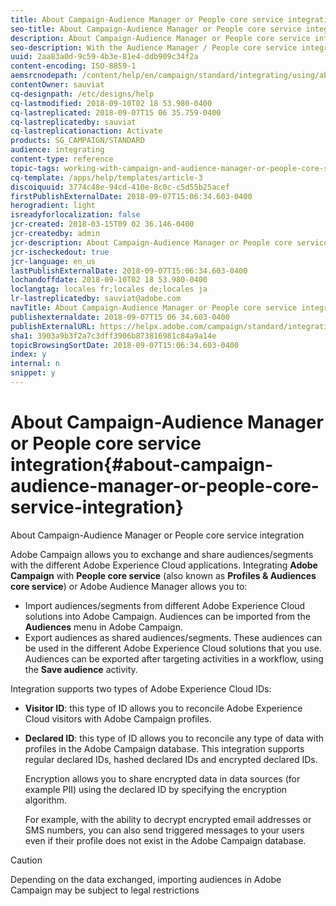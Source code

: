 ```yaml
---
title: About Campaign-Audience Manager or People core service integration
seo-title: About Campaign-Audience Manager or People core service integration
description: About Campaign-Audience Manager or People core service integration
seo-description: With the Audience Manager / People core service integration, you can share audiences or segments within the different Adobe Experience Cloud solutions.
uuid: 2aa83a0d-9c59-4b3e-81e4-ddb909c34f2a
content-encoding: ISO-8859-1
aemsrcnodepath: /content/help/en/campaign/standard/integrating/using/about-campaign-audience-manager-or-people-core-service-integration
contentOwner: sauviat
cq-designpath: /etc/designs/help
cq-lastmodified: 2018-09-10T02 18 53.980-0400
cq-lastreplicated: 2018-09-07T15 06 35.759-0400
cq-lastreplicatedby: sauviat
cq-lastreplicationaction: Activate
products: SG_CAMPAIGN/STANDARD
audience: integrating
content-type: reference
topic-tags: working-with-campaign-and-audience-manager-or-people-core-service
cq-template: /apps/help/templates/article-3
discoiquuid: 3774c48e-94cd-410e-8c0c-c5d55b25acef
firstPublishExternalDate: 2018-09-07T15:06:34.603-0400
herogradient: light
isreadyforlocalization: false
jcr-created: 2018-03-15T09 02 36.146-0400
jcr-createdby: admin
jcr-description: About Campaign-Audience Manager or People core service integration
jcr-ischeckedout: true
jcr-language: en_us
lastPublishExternalDate: 2018-09-07T15:06:34.603-0400
lochandoffdate: 2018-09-10T02 18 53.980-0400
loclangtag: locales fr;locales de;locales ja
lr-lastreplicatedby: sauviat@adobe.com
navTitle: About Campaign-Audience Manager or People core service integration
publishexternaldate: 2018-09-07T15 06 34.603-0400
publishExternalURL: https://helpx.adobe.com/campaign/standard/integrating/using/about-campaign-audience-manager-or-people-core-service-integration.html
sha1: 3903a9b3f2a7c3dff3906b873816981c84a9a14e
topicBrowsingSortDate: 2018-09-07T15:06:34.603-0400
index: y
internal: n
snippet: y
---
```


# About Campaign-Audience Manager or People core service integration{#about-campaign-audience-manager-or-people-core-service-integration}

About Campaign-Audience Manager or People core service integration

Adobe Campaign allows you to exchange and share audiences/segments with the different Adobe Experience Cloud applications. Integrating **Adobe Campaign** with **People core service** (also known as **Profiles & Audiences core service**) or Adobe Audience Manager allows you to:

* Import audiences/segments from different Adobe Experience Cloud solutions into Adobe Campaign. Audiences can be imported from the **Audiences** menu in Adobe Campaign.
* Export audiences as shared audiences/segments. These audiences can be used in the different Adobe Experience Cloud solutions that you use. Audiences can be exported after targeting activities in a workflow, using the **Save audience** activity.

Integration supports two types of Adobe Experience Cloud IDs:

* **Visitor ID**: this type of ID allows you to reconcile Adobe Experience Cloud visitors with Adobe Campaign profiles.
* **Declared ID**: this type of ID allows you to reconcile any type of data with profiles in the Adobe Campaign database. This integration supports regular declared IDs, hashed declared IDs and encrypted declared IDs.

  Encryption allows you to share encrypted data in data sources (for example PII) using the declared ID by specifying the encryption algorithm.

  For example, with the ability to decrypt encrypted email addresses or SMS numbers, you can also send triggered messages to your users even if their profile does not exist in the Adobe Campaign database.

>[!CAUTION]
>
>Depending on the data exchanged, importing audiences in Adobe Campaign may be subject to legal restrictions

